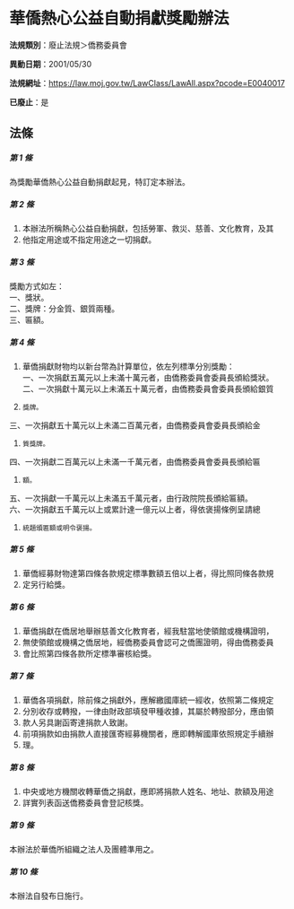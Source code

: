 # 華僑熱心公益自動捐獻獎勵辦法

**法規類別**：廢止法規＞僑務委員會

**異動日期**：2001/05/30  

**法規網址**：https://law.moj.gov.tw/LawClass/LawAll.aspx?pcode=E0040017

**已廢止**：是



## 法條
##### 第 1 條
為獎勵華僑熱心公益自動捐獻起見，特訂定本辦法。

##### 第 2 條
1. 本辦法所稱熱心公益自動捐獻，包括勞軍、救災、慈善、文化教育，及其
1. 他指定用途或不指定用途之一切捐獻。

##### 第 3 條
獎勵方式如左：  
一、獎狀。  
二、獎牌：分金質、銀質兩種。  
三、匾額。  

##### 第 4 條
1. 華僑捐獻財物均以新台幣為計算單位，依左列標準分別獎勵：  
一、一次捐獻五萬元以上未滿十萬元者，由僑務委員會委員長頒給獎狀。  
二、一次捐獻十萬元以上未滿五十萬元者，由僑務委員會委員長頒給銀質
1.     獎牌。  
三、一次捐獻五十萬元以上未滿二百萬元者，由僑務委員會委員長頒給金
1.     質獎牌。  
四、一次捐獻二百萬元以上未滿一千萬元者，由僑務委員會委員長頒給匾
1.     額。  
五、一次捐獻一千萬元以上未滿五千萬元者，由行政院院長頒給匾額。  
六、一次捐獻五千萬元以上或累計達一億元以上者，得依褒揚條例呈請總
1.     統題頒匾額或明令褒揚。

##### 第 5 條
1. 華僑經募財物達第四條各款規定標準數額五倍以上者，得比照同條各款規
1. 定另行給獎。

##### 第 6 條
1. 華僑捐獻在僑居地舉辦慈善文化教育者，經我駐當地使領館或機構證明，
1. 無使領館或機構之僑居地，經僑務委員會認可之僑團證明，得由僑務委員
1. 會比照第四條各款所定標準審核給獎。

##### 第 7 條
1. 華僑各項捐獻，除前條之捐獻外，應解繳國庫統一經收，依照第二條規定
1. 分別收存或轉撥，一律由財政部填發甲種收據，其屬於轉撥部分，應由領
1. 款人另具謝函寄達捐款人致謝。
1. 前項捐款如由捐款人直接匯寄經募機關者，應即轉解國庫依照規定手續辦
1. 理。

##### 第 8 條
1. 中央或地方機關收轉華僑之捐獻，應即將捐款人姓名、地址、款額及用途
1. 詳實列表函送僑務委員會登記核獎。

##### 第 9 條
本辦法於華僑所組織之法人及團體準用之。

##### 第 10 條
本辦法自發布日施行。



